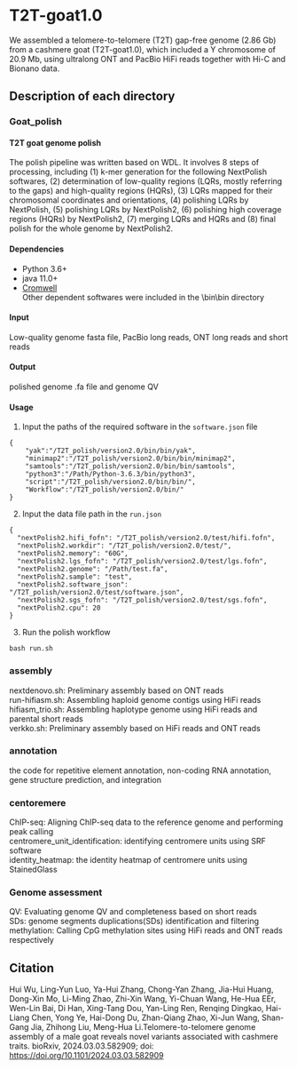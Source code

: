 # T2T-goat1.0
We assembled a telomere-to-telomere (T2T) gap-free genome (2.86 Gb) from a cashmere goat (T2T-goat1.0), which included a Y chromosome of 20.9 Mb, using ultralong ONT and PacBio HiFi reads together with Hi-C and Bionano data. 
## Description of each directory    
### Goat_polish 
#### T2T goat genome polish     
The polish pipeline was written based on WDL. It involves 8 steps of processing, including (1) k-mer generation for the following NextPolish softwares, (2) determination of low-quality regions (LQRs, mostly referring to the gaps) and high-quality regions (HQRs), (3) LQRs mapped for their chromosomal coordinates and orientations, (4) polishing LQRs by NextPolish, (5) polishing LQRs by NextPolish2, (6) polishing high coverage regions (HQRs) by NextPolish2, (7) merging LQRs and HQRs and (8) final polish for the whole genome by NextPolish2. 
#### Dependencies    
* Python 3.6+
* java 11.0+
* [Cromwell](https://github.com/broadinstitute/cromwell)    
Other dependent softwares were included in the \bin\bin directory
#### Input    
Low-quality genome fasta file, PacBio long reads, ONT long reads and short reads    
#### Output    
polished genome .fa file and genome QV
#### Usage    
1. Input the paths of the required software in the `software.json` file    
```
{
	"yak":"/T2T_polish/version2.0/bin/bin/yak",
	"minimap2":"/T2T_polish/version2.0/bin/bin/minimap2",
	"samtools":"/T2T_polish/version2.0/bin/bin/samtools",
	"python3":"/Path/Python-3.6.3/bin/python3",
	"script":"/T2T_polish/version2.0/bin/bin/",
	"Workflow":"/T2T_polish/version2.0/bin/"
}
```   
2. Input the data file path in the `run.json`
```
{
  "nextPolish2.hifi_fofn": "/T2T_polish/version2.0/test/hifi.fofn",
  "nextPolish2.workdir": "/T2T_polish/version2.0/test/",
  "nextPolish2.memory": "60G",
  "nextPolish2.lgs_fofn": "/T2T_polish/version2.0/test/lgs.fofn",
  "nextPolish2.genome": "/Path/test.fa",
  "nextPolish2.sample": "test",
  "nextPolish2.software_json": "/T2T_polish/version2.0/test/software.json",
  "nextPolish2.sgs_fofn": "/T2T_polish/version2.0/test/sgs.fofn",
  "nextPolish2.cpu": 20
}
```    
3. Run the polish workflow    
```
bash run.sh    
```

### assembly     
nextdenovo.sh: Preliminary assembly based on ONT reads    
run-hifiasm.sh: Assembling haploid genome contigs using HiFi reads    
hifiasm_trio.sh: Assembling haplotype genome using HiFi reads and parental short reads    
verkko.sh: Preliminary assembly based on HiFi reads and ONT reads
### annotation    
the code for repetitive element annotation, non-coding RNA annotation, gene structure prediction, and integration  
### centoremere    
ChIP-seq: Aligning ChIP-seq data to the reference genome and performing peak calling    
centromere_unit_identification: identifying centromere units using SRF software    
identity_heatmap: the identity heatmap of centromere units using StainedGlass
 
### Genome assessment    
QV: Evaluating genome QV and completeness based on short reads    
SDs: genome segments duplications(SDs) identification and filtering    
methylation: Calling CpG methylation sites using HiFi reads and ONT reads respectively



## Citation    
Hui Wu, Ling-Yun Luo, Ya-Hui Zhang, Chong-Yan Zhang, Jia-Hui Huang, Dong-Xin Mo, Li-Ming Zhao, Zhi-Xin Wang, Yi-Chuan Wang, He-Hua EEr, Wen-Lin Bai, Di Han, Xing-Tang Dou, Yan-Ling Ren, Renqing Dingkao, Hai-Liang Chen, Yong Ye, Hai-Dong Du, Zhan-Qiang Zhao, Xi-Jun Wang, Shan-Gang Jia, Zhihong Liu, Meng-Hua Li.Telomere-to-telomere genome assembly of a male goat reveals novel variants associated with cashmere traits. bioRxiv, 2024.03.03.582909; doi: https://doi.org/10.1101/2024.03.03.582909
